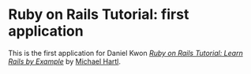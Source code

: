 # Ruby on Rails Tutorial: first application

This is the first application for Daniel Kwon
[*Ruby on Rails Tutorial: Learn Rails by Example*](http://railstutorial.org/)
by [Michael Hartl](http://michaelhartl.com/).